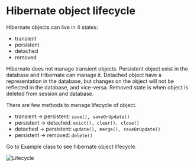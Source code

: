 # Hibernate object lifecycle

Hibernate objects can live in 4 states:
* transient
* persistent
* detached
* removed

Hibernate does not manage transient objects.
Persistent object exist in the database and Hibernate can manage it.
Detached object have a representation in the database, but changes on the object will not be reflected in the database, and vice-versa.
Removed state is when object is deleted from session and database.

There are few methods to menage lifecycle of object.

* transient -> persistent: `save(), saveOrUpdate()`
* persistent -> detached: `evict(), clear(), close()`
* detached -> persistent: `update(), merge(), saveOrUpdate()`
* persistent -> removed: `delete()`

Go to Example class to see hibernate object lifecycle.

![Lifecycle](https://www.baeldung.com/wp-content/uploads/2016/07/2016-07-11_13-38-11-1024x551.png)